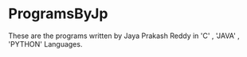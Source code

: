 # ProgramsByJp
These are the programs written by Jaya Prakash Reddy in 'C' , 'JAVA' , 'PYTHON' Languages.
